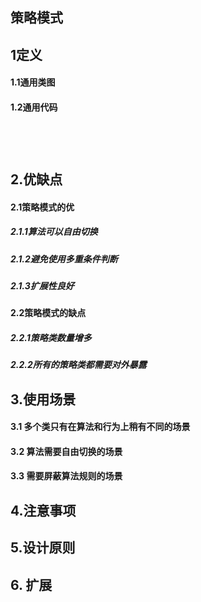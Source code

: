 ## 策略模式

## 1定义

#### 1.1通用类图

#### 1.2通用代码

```java

```

```java

```

```java

```

```java

```

## 2.优缺点

#### 2.1策略模式的优

##### 2.1.1算法可以自由切换



##### 2.1.2避免使用多重条件判断



##### 2.1.3扩展性良好

#### 2.2策略模式的缺点

##### 2.2.1策略类数量增多

##### 2.2.2所有的策略类都需要对外暴露

## 3.使用场景

#### 3.1 多个类只有在算法和行为上稍有不同的场景

#### 3.2 算法需要自由切换的场景

#### 3.3 需要屏蔽算法规则的场景

## 4.注意事项

## 5.设计原则

## 6.  扩展

##### 